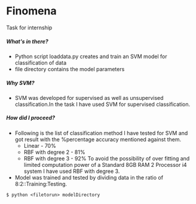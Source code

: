 # Finomena
Task for internship
##### What's in there?
- Python script loaddata.py creates and train an SVM model for classification of data
- file directory contains the model parameters
##### Why SVM?
- SVM was developed for supervised as well as unsupervised classification.In the task I have used SVM for supervised classification.
##### How did I proceed?
- Following is the list of classification method I have tested for SVM and got result with the %percentage accuracy mentioned against them.
  - Linear - 70%
  - RBF with degree 2 - 81%
  - RBF with degree 3 - 92%
  To avoid the possibility of over fitting and limited computation power of a Standard 8GB RAM 2 Processor i4 system I have used RBF with degree 3.
- Model was trained and tested by dividing data in the ratio of 8:2::Training:Testing.
```{r, engine='bash', count_lines}
$ python <filetorun> modelDirectory
``` 
